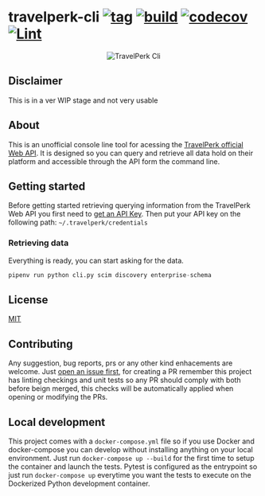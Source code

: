 # travelperk-cli [![tag](https://img.shields.io/github/tag/namelivia/travelperk-cli.svg)](https://github.com/namelivia/travelperk-cli/releases) [![build](https://github.com/namelivia/travelperk-cli/actions/workflows/build.yml/badge.svg)](https://github.com/namelivia/travelperk-cli/actions/workflows/build.yml) [![codecov](https://codecov.io/gh/namelivia/travelperk-cli/branch/main/graph/badge.svg?token=vslGEYGDfV)](https://codecov.io/gh/namelivia/travelperk-cli) [![Lint](https://github.com/namelivia/travelperk-cli/actions/workflows/black.yml/badge.svg)](https://github.com/namelivia/travelperk-cli/actions/workflows/black.yml)

<p align="center">
  <img src="https://user-images.githubusercontent.com/1571416/133829819-5fc4a27d-f943-47d1-86c4-72e66a19f5cc.png" alt="TravelPerk Cli" />
</p>

## Disclaimer

This is in a ver WIP stage and not very usable

## About

This is an unofficial console line tool for acessing the [TravelPerk official Web API](https://developers.travelperk.com). It is designed so you can query and retrieve all data hold on their platform and accessible through the API form the command line.

## Getting started

Before getting started retrieving querying information from the TravelPerk Web API you first need to [get an API Key](https://developers.travelperk.com/reference#authentication).
Then put your API key on the following path: `~/.travelperk/credentials`

### Retrieving data

Everything is ready, you can start asking for the data.
```python
pipenv run python cli.py scim discovery enterprise-schema
```

## License

[MIT](LICENSE)

## Contributing
Any suggestion, bug reports, prs or any other kind enhacements are welcome. Just [open an issue first](https://github.com/namelivia/travelperk-cli/issues/new), for creating a PR remember this project has linting checkings and unit tests so any PR should comply with both before beign merged, this checks will be automatically applied when opening or modifying the PRs.

## Local development

This project comes with a `docker-compose.yml` file so if you use Docker and docker-compose you can develop without installing anything on your local environment. Just run `docker-compose up --build` for the first time to setup the container and launch the tests. Pytest is configured as the entrypoint so just run `docker-compose up` everytime you want the tests to execute on the Dockerized Python development container.
